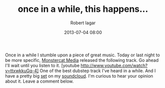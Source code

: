 ﻿---
layout: post
title: once in a while, this happens...
date: 2013-07-04 08:00
author: "Robert Iagar"
comments: true
tags: [AZEDIA, dubstep, Monstercat Media, Music]
---
Once in a while I stumble upon a piece of great music. Today or last night to be more specific, <a href="http://www.youtube.com/user/MonstercatMedia">Monstercat Media</a> released the following track. Go ahead I'll wait until you listen to it.  [youtube http://www.youtube.com/watch?v=ttxwkkuGq-4] One of the best dubstep track I've heard in a while. And I have a pretty big <a href="https://soundcloud.com/robert-iagar/sets/great-dub">set</a> on my <a href="https://soundcloud.com/robert-iagar/">soundcloud</a>.  I'm curious to hear your opinion about it. Leave a comment below.
